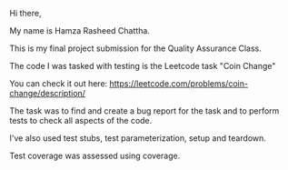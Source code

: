 Hi there,

My name is Hamza Rasheed Chattha. 

This is my final project submission for the Quality Assurance Class.

The code I was tasked with testing is the Leetcode task "Coin Change"

You can check it out here: https://leetcode.com/problems/coin-change/description/

The task was to find and create a bug report for the task and to perform tests to check all aspects of the code.

I've also used test stubs, test parameterization, setup and teardown.

Test coverage was assessed using coverage.
